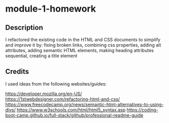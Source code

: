 # module-1-homework

## Description

I refactored the existing code in the HTML and CSS documents to simplify and improve it by:
fixing broken links, combining css properties, adding alt attributes, adding 
semantic HTML elements, making heading attributes sequential, creating a 
title element

## Credits

I used ideas from the following websites/guides: 

https://developer.mozilla.org/en-US/
https://1stwebdesigner.com/refactoring-html-and-css/
https://www.freecodecamp.org/news/semantic-html-alternatives-to-using-divs/
https://www.w3schools.com/html/html5_syntax.asp
https://coding-boot-camp.github.io/full-stack/github/professional-readme-guide
